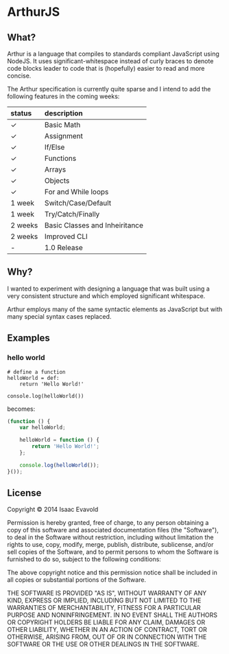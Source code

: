 ArthurJS
========

## What?

Arthur is a language that compiles to standards compliant JavaScript using NodeJS. It uses significant-whitespace instead of curly braces to denote code blocks leader to code that is (hopefully) easier to read and more concise.

The Arthur specification is currently quite sparse and I intend to add the following features in the coming weeks:

| status        | description                    |
|:--------------|:-------------------------------|
| ✓             | Basic Math                     |
| ✓             | Assignment                     |
| ✓             | If/Else                        |
| ✓             | Functions                      |
| ✓             | Arrays                         |
| ✓             | Objects                        |
| ✓             | For and While loops            |
| 1 week        | Switch/Case/Default            |
| 1 week        | Try/Catch/Finally              |
| 2 weeks       | Basic Classes and Inheiritance |
| 2 weeks       | Improved CLI                   |
| -             | 1.0 Release                    |

## Why?

I wanted to experiment with designing a language that was built using a very consistent structure and which employed significant whitespace.

Arthur employs many of the same syntactic elements as JavaScript but with many special syntax cases replaced.

## Examples

### hello world

```
# define a function
helloWorld = def:
	return 'Hello World!'

console.log(helloWorld())
```

becomes:

```javascript
(function () {
	var helloWorld;

	helloWorld = function () {
		return 'Hello World!';
	};

	console.log(helloWorld());
}());
```

## License

Copyright &copy; 2014 Isaac Evavold

Permission is hereby granted, free of charge, to any person obtaining a copy
of this software and associated documentation files (the "Software"), to deal
in the Software without restriction, including without limitation the rights
to use, copy, modify, merge, publish, distribute, sublicense, and/or sell
copies of the Software, and to permit persons to whom the Software is
furnished to do so, subject to the following conditions:

The above copyright notice and this permission notice shall be included in
all copies or substantial portions of the Software.

THE SOFTWARE IS PROVIDED "AS IS", WITHOUT WARRANTY OF ANY KIND, EXPRESS OR
IMPLIED, INCLUDING BUT NOT LIMITED TO THE WARRANTIES OF MERCHANTABILITY,
FITNESS FOR A PARTICULAR PURPOSE AND NONINFRINGEMENT. IN NO EVENT SHALL THE
AUTHORS OR COPYRIGHT HOLDERS BE LIABLE FOR ANY CLAIM, DAMAGES OR OTHER
LIABILITY, WHETHER IN AN ACTION OF CONTRACT, TORT OR OTHERWISE, ARISING FROM,
OUT OF OR IN CONNECTION WITH THE SOFTWARE OR THE USE OR OTHER DEALINGS IN
THE SOFTWARE.
